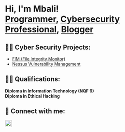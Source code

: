 <h1>Hi, I'm Mbali! <br/><a href="https://github.com/joshmadakor1">Programmer</a>, <a href="https://www.linkedin.com/in/joshmadakor/">Cybersecurity Professional</a>, <a href="https://www.youtube.com/c/joshmadakor">Blogger</a></h1>

<h2>👨‍💻 Cyber Security Projects:</h2>


  - [FIM (File Integrity Monitor)](https://github.com/CyberMbali/File-Intergrity-Monitor)
- [Nessus Vulnerability Management](https://github.com/CyberMbali/Nessus-Vulnerability-Management)

<h2>👨‍🎓 Qualifications:</h2>
 <b>Diploma in Information Technology (NQF 6) </b>
<b><br> Diploma in Ethical Hacking </br><b>

<h2> 🤳 Connect with me:</h2>


[<img align="left" alt="MbaliCele | LinkedIn" width="22px" src="https://cdn.jsdelivr.net/npm/simple-icons@v3/icons/linkedin.svg" />][linkedin]


[linkedin]: https://linkedin.com/in/mbalicele

<!--
**joshmadakor1/joshmadakor1** is a ✨ _special_ ✨ repository because its `README.md` (this file) appears on your GitHub profile.

Here are some ideas to get you started:

- 🔭 I’m currently working on ...
- 🌱 I’m currently learning ...
- 👯 I’m looking to collaborate on ...
- 🤔 I’m looking for help with ...
- 💬 Ask me about ...
- 📫 How to reach me: ...
- 😄 Pronouns: ...
- ⚡ Fun fact: ...
-->
